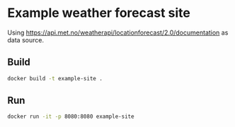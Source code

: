 # Example weather forecast site

Using https://api.met.no/weatherapi/locationforecast/2.0/documentation as data source.

## Build

```bash
docker build -t example-site .
```

## Run

```bash
docker run -it -p 8080:8080 example-site
```